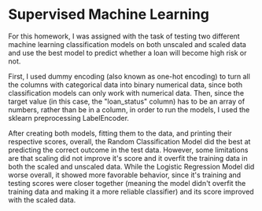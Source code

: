 # Supervised Machine Learning
For this homework, I was assigned with the task of testing two different machine learning classification models on both unscaled and scaled data and use the best model to predict whether a loan will become high risk or not.

First, I used dummy encoding (also known as one-hot encoding) to turn all the columns with categorical data into binary numerical data, since both classification models can only work with numerical data. Then, since the target value (in this case, the "loan_status" column) has to be an array of numbers, rather than be in a column, in order to run the models, I used the sklearn preprocessing LabelEncoder.

After creating both models, fitting them to the data, and printing their respective scores, overall, the Random Classification Model did the best at predicting the correct outcome in the test data. However, some limitations are that scaling did not improve it's score and it overfit the training data in both the scaled and unscaled data. While the Logistic Regression Model did worse overall, it showed more favorable behavior, since it's training and testing scores were closer together (meaning the model didn't overfit the training data and making it a more reliable classifier) and its score improved with the scaled data.

